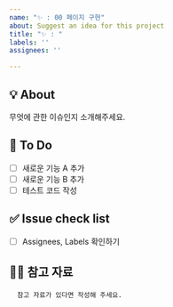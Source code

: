 ```yaml
---
name: "✨ : 00 페이지 구현"
about: Suggest an idea for this project
title: "✨ : "
labels: ''
assignees: ''

---
```


## 💡 About
무엇에 관한 이슈인지 소개해주세요.

## 📝 To Do
- [ ] 새로운 기능 A 추가
- [ ] 새로운 기능 B 추가
- [ ] 테스트 코드 작성

## ✅ Issue check list
- [ ] Assignees, Labels 확인하기

## 🙋🏻 참고 자료
      참고 자료가 있다면 작성해 주세요.
